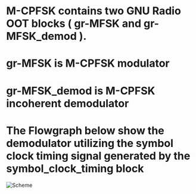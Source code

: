 # M-CPFSK contains two GNU Radio OOT blocks ( gr-MFSK and gr-MFSK_demod ).
# gr-MFSK is M-CPFSK modulator 
# gr-MFSK_demod is M-CPFSK incoherent demodulator  
# The Flowgraph below show the demodulator utilizing the symbol clock timing signal generated by the symbol_clock_timing block 
![Scheme](https://cloud.githubusercontent.com/assets/10162529/25587520/708541a8-2e72-11e7-8180-23e5fa24bcdb.png)
